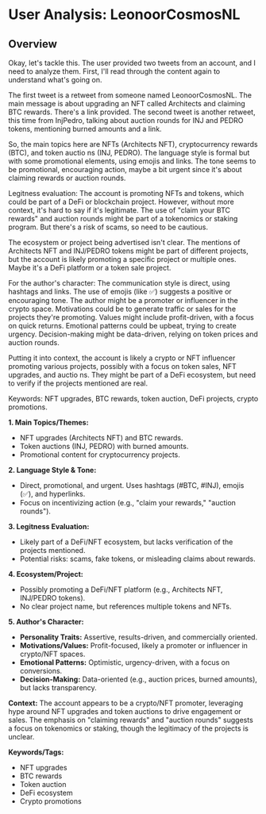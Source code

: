 # User Analysis: LeonoorCosmosNL

## Overview

<think>
Okay, let's tackle this. The user provided two tweets from an account, and I need to analyze them. First, I'll read through the content again to understand what's going on.

The first tweet is a retweet from someone named LeonoorCosmosNL. The main message is about upgrading an NFT called Architects and claiming BTC rewards. There's a link provided. The second tweet is another retweet, this time from InjPedro, talking about auction rounds for INJ and PEDRO tokens, mentioning burned amounts and a link.

So, the main topics here are NFTs (Architects NFT), cryptocurrency rewards (BTC), and token auctio ns (INJ, PEDRO). The language style is formal but with some promotional elements, using emojis and links. The tone seems to be promotional, encouraging action, maybe a bit urgent since it's about claiming rewards or auction rounds.

Legitness evaluation: The account is promoting NFTs and tokens, which could be part of a DeFi or blockchain project. However, without more context, it's hard to say if it's legitimate. The use of "claim your BTC rewards" and auction rounds might be part of a tokenomics or staking program. But there's a risk of scams, so need to be cautious.

The ecosystem or project being advertised isn't clear. The mentions of Architects NFT and INJ/PEDRO tokens might be part of different projects, but the account is likely promoting a specific project or multiple ones. Maybe it's a DeFi platform or a token sale project.

For the author's character: The communication style is direct, using hashtags and links. The use of emojis (like ✅) suggests a positive or encouraging tone. The author might be a promoter or influencer in the crypto space. Motivations could be to generate traffic or sales for the projects they're promoting. Values might include profit-driven, with a focus on quick returns. Emotional patterns could be upbeat, trying to create urgency. Decision-making might be data-driven, relying on token prices and auction rounds.

Putting it into context, the account is likely a crypto or NFT influencer promoting various projects, possibly with a focus on token sales, NFT upgrades, and auctio ns. They might be part of a DeFi ecosystem, but need to verify if the projects mentioned are real.

Keywords: NFT upgrades, BTC rewards, token auction, DeFi projects, crypto promotions.
</think>

**1. Main Topics/Themes:**  
- NFT upgrades (Architects NFT) and BTC rewards.  
- Token auctions (INJ, PEDRO) with burned amounts.  
- Promotional content for cryptocurrency projects.  

**2. Language Style & Tone:**  
- Direct, promotional, and urgent. Uses hashtags (#BTC, #INJ), emojis (✅), and hyperlinks.  
- Focus on incentivizing action (e.g., "claim your rewards," "auction rounds").  

**3. Legitness Evaluation:**  
- Likely part of a DeFi/NFT ecosystem, but lacks verification of the projects mentioned.  
- Potential risks: scams, fake tokens, or misleading claims about rewards.  

**4. Ecosystem/Project:**  
- Possibly promoting a DeFi/NFT platform (e.g., Architects NFT, INJ/PEDRO tokens).  
- No clear project name, but references multiple tokens and NFTs.  

**5. Author's Character:**  
- **Personality Traits:** Assertive, results-driven, and commercially oriented.  
- **Motivations/Values:** Profit-focused, likely a promoter or influencer in crypto/NFT spaces.  
- **Emotional Patterns:** Optimistic, urgency-driven, with a focus on conversions.  
- **Decision-Making:** Data-oriented (e.g., auction prices, burned amounts), but lacks transparency.  

**Context:** The account appears to be a crypto/NFT promoter, leveraging hype around NFT upgrades and token auctions to drive engagement or sales. The emphasis on "claiming rewards" and "auction rounds" suggests a focus on tokenomics or staking, though the legitimacy of the projects is unclear.  

**Keywords/Tags:**  
- NFT upgrades  
- BTC rewards  
- Token auction  
- DeFi ecosystem  
- Crypto promotions